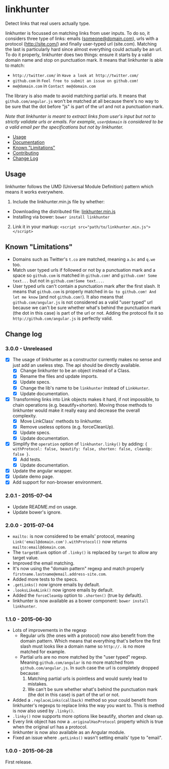 # linkhunter

Detect links that real users actually type.

linkhunter is focussed on matching links from user inputs. To do so, it considers three type of links: emails (someone@domain.com), urls with a protocol (http://site.com/) and finally user-typed url (site.com). Matching the last is particularly hard since almost everything could actually be an url. To do it properly, linkhunter does two things: ensure it starts by a valid domain name and stop on punctuation mark. It means that linkhunter is able to match:

* `http://twitter.com/` in `Have a look at http://twitter.com/`
* `github.com` in `Feel free to submit an issue on github.com!`
* `me@domain.com` in `Contact me@domain.com`

The library is also made to avoid matching partial urls. It means that `github.com/angular.js` won't be matched at all because there's no way to be sure that the dot before "js" is part of the url and not a punctuation mark.

*Note that linkhunter is meant to extract links from user's input but not to strictly validate urls or emails.
For example, `user@domain` is considered to be a valid email per the specifications but not by linkhunter.*

* [Usage](https://github.com/Zhouzi/linkhunter#usage)
* [Documentation](https://github.com/Zhouzi/linkhunter/wiki)
* [Known "Limitations"](https://github.com/Zhouzi/linkhunter#known-limitations)
* [Contributing](https://github.com/Zhouzi/linkhunter/blob/gh-pages/CONTRIBUTING.md)
* [Change Log](https://github.com/Zhouzi/linkhunter#change-log)



## Usage

linkhunter follows the UMD (Universal Module Definition) pattern which means it works everywhere.

1. Include the linkhunter.min.js file by whether:
  * Downloading the distributed file: [linkhunter.min.js](https://raw.githubusercontent.com/Zhouzi/linkhunter/master/dist/linkhunter.min.js)
  * Installing via bower: `bower install linkhunter`
2. Link it in your markup: `<script src="path/to/linkhunter.min.js"></script>`



## Known "Limitations"

* Domains such as Twitter's `t.co` are matched, meaning `a.bc` and `q.we` too.
* Match user typed urls if followed or not by a punctuation mark and a space so `github.com` is matched in `github.com!` and `github.com! Some text...` but not in `github.com!Some text...`.
* User typed urls can't contain a punctuation mark after the first slash. It means that `github.com` is properly matched in `Go to github.com! And let me know` (and not `github.com!`). It also means that `github.com/angular.js` is not considered as a valid "user typed" url because we can't be sure whether what's behind the punctuation mark (the dot in this case) is part of the url or not. Adding the protocol fix it so `http://github.com/angular.js` is perfectly valid.



## Change log

### 3.0.0 - Unreleased

* [x] The usage of linkhunter as a constructor currently makes no sense and just add an useless step. The api should be directly available.
    * [x] Change linkhunter to be an object instead of a Class.
    * [x] Rename the files and update imports.
    * [x] Update specs.
    * [x] Change the lib's name to be `linkhunter` instead of `LinkHunter`.
    * [x] Update documentation.
* [x] Transforming links into Link objects makes it hard, if not impossible, to chain operations (e.g. beautify+shorten). Moving those methods to linkhunter would make it really easy and decrease the overall complexity.
    * [x] Move LinkClass' methods to linkhunter.
    * [x] Remove useless options (e.g. forceCleanUp).
    * [x] Update specs.
    * [x] Update documentation.
* [x] Simplify the `operation` option of `linkhunter.linky()` by adding: `{ withProtocol: false, beautify: false, shorten: false, cleanUp: false }`.
    * [x] Add tests.
    * [x] Update documentation.
* [x] Update the angular wrapper.
* [x] Update demo page.
* [x] Add support for non-browser environment.

### 2.0.1 - 2015-07-04

* Update README.md on usage.
* Update bower's ignore.

### 2.0.0 - 2015-07-04

* `mailto:` is now considered to be emails' protocol, meaning `Link('email@domain.com').withProtocol()` now returns `mailto:email@domain.com`.
* The `targetBlank` option of `.linky()` is replaced by `target` to allow any target value.
* Improved the email matching.
 * It's now using the "domain pattern" regexp and match properly `firstname.lastname@email.address-site.com`.
 * Added more tests to the specs.
* `.getLinks()` now ignore emails by default.
* `.looksLikeALink()` now ignore emails by default.
* Added the `forceCleanUp` option to `.shorten()` (true by default).
* linkhunter is now available as a bower component: `bower install linkhunter`.

### 1.1.0 - 2015-06-30

* Lots of improvements in the regexp
    * Regular urls (the ones with a protocol) now also benefit from the domain pattern. Which means that everything that's before the first slash must looks like a domain name so `http://.` is no more matched for example.
    * Partial urls are no more matched by the "user typed" regexp. Meaning `github.com/angular` is no more matched from `github.com/angular.js`. In such case the url is completely dropped because:
        1. Matching partial urls is pointless and would surely lead to mistakes.
        2. We can't be sure whether what's behind the punctuation mark (the dot in this case) is part of the url or not.
* Added a `.replaceLinks(callback)` method so your could benefit from linkhunter's regexps to replace links the way you want to. This is method is now also used by `.linky()`.
* `.linky()` now supports more options like beautify, shorten and clean up.
* Every link object has now a `.originalHasProtocol` property which is true when the original url has a protocol.
* linkhunter is now also available as an Angular module.
* Fixed an issue where `.getLinks()` wasn't setting emails' type to "email".

### 1.0.0 - 2015-06-28

First release.
